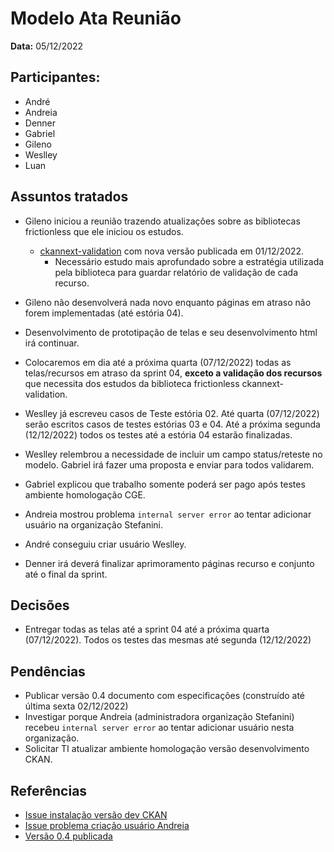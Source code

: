 # Modelo Ata Reunião

**Data:** 05/12/2022

## Participantes:
      
- André
- Andreia
- Denner
- Gabriel
- Gileno
- Weslley
- Luan

## Assuntos tratados

- Gileno iniciou a reunião trazendo atualizações sobre as bibliotecas frictionless que ele iniciou os estudos.
	- [ckannext-validation](https://github.com/frictionlessdata/ckanext-validation) com nova versão publicada em 01/12/2022. 
		- Necessário estudo mais aprofundado sobre a estratégia utilizada pela biblioteca para guardar relatório de validação de cada recurso.

- Gileno não desenvolverá nada novo enquanto páginas em atraso não forem implementadas (até estória 04).
- Desenvolvimento de prototipação de telas e seu desenvolvimento html irá continuar.
- Colocaremos em dia até a próxima quarta (07/12/2022) todas as telas/recursos em atraso da sprint 04, **exceto a validação dos recursos** que necessita dos estudos da biblioteca frictionless ckannext-validation.
- Weslley já escreveu casos de Teste estória 02. Até quarta (07/12/2022) serão escritos casos de testes estórias 03 e 04. Até a próxima segunda (12/12/2022) todos os testes até a estória 04 estarão finalizadas.
- Weslley relembrou a necessidade de incluir um campo status/reteste no modelo. Gabriel irá fazer uma proposta e enviar para todos validarem.
- Gabriel explicou que trabalho somente poderá ser pago após testes ambiente homologação CGE.
- Andreia mostrou problema `internal server error` ao tentar adicionar usuário na organização Stefanini.
- André conseguiu criar usuário Weslley.
- Denner irá deverá finalizar aprimoramento páginas recurso e conjunto até o final da sprint.

## Decisões

- Entregar todas as telas até a sprint 04 até a próxima quarta (07/12/2022). Todos os testes das mesmas até segunda (12/12/2022)

## Pendências

- Publicar versão 0.4 documento com especificações (construído até última sexta 02/12/2022)
- Investigar porque Andreia (administradora organização Stefanini) recebeu `internal server error` ao tentar adicionar usuário nesta organização.
- Solicitar TI atualizar ambiente homologação versão desenvolvimento CKAN.

## Referências

- [Issue instalação versão dev CKAN](https://github.com/transparencia-mg/work-stefanini/issues/71)
- [Issue problema criação usuário Andreia](https://github.com/transparencia-mg/work-stefanini/issues/72)
- [Versão 0.4 publicada](https://transparencia-mg.github.io/work-stefanini/0.4/)

